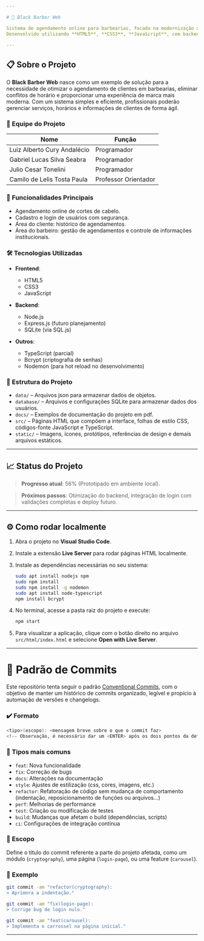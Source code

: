 ```yaml
---

# 💈 Black Barber Web

Sistema de agendamento online para barbearias, focado na modernização da gestão de serviços e no aumento da satisfação do cliente.
Desenvolvido utilizando **HTML5**, **CSS3**, **JavaScript**, com backend em **Node.js** e banco de dados **SQLite**.

---
```


## 📋 Sobre o Projeto

O **Black Barber Web** nasce como um exemplo de solução para a necessidade de otimizar o agendamento de clientes em barbearias, eliminar conflitos de horário e proporcionar uma experiência de marca mais moderna.
Com um sistema simples e eficiente, profissionais poderão gerenciar serviços, horários e informações de clientes de forma ágil.

### 👥 Equipe do Projeto

| Nome                        | Função                                   |
| --------------------------- | ---------------------------------------- |
| Luiz Alberto Cury Andalécio | Programador                              |
| Gabriel Lucas Silva Seabra  | Programador                              |
| Julio Cesar Tonelini        | Programador                              |
| Camilo de Lelis Tosta Paula | Professor Orientador                     |

### 🎯 Funcionalidades Principais

* Agendamento online de cortes de cabelo.
* Cadastro e login de usuários com segurança.
* Área do cliente: histórico de agendamentos.
* Área do barbeiro: gestão de agendamentos e controle de informações institucionais.

### 🛠️ Tecnologias Utilizadas

* **Frontend**:

  * HTML5
  * CSS3
  * JavaScript
* **Backend**:

  * Node.js
  * Express.js (futuro planejamento)
  * SQLite (via SQL.js)
* **Outros**:

  * TypeScript (parcial)
  * Bcrypt (criptografia de senhas)
  * Nodemon (para hot reload no desenvolvimento)

### 📁 Estrutura do Projeto

* `data/` – Arquivos json para armazenar dados de objetos.
* `database/` – Arquivos e configurações SQLite para armazenar dados dos usuários.
* `docs/` – Exemplos de documentação do projeto em pdf.
* `src/` – Páginas HTML que compõem a interface, folhas de estilo CSS, códigos-fonte JavaScript e TypeScript.
* `static/` – Imagens, ícones, protótipos, referências de design e demais arquivos estáticos.

---

## 📈 Status do Projeto

> **Progresso atual**: 56% (Prototipado em ambiente local).

> **Próximos passos**: Otimização do backend, integração de login com validações completas e deploy futuro.

---

## ⚙️ Como rodar localmente

1. Abra o projeto no **Visual Studio Code**.
2. Instale a extensão **Live Server** para rodar páginas HTML localmente.
3. Instale as dependências necessárias no seu sistema:

   ```bash
   sudo apt install nodejs npm
   sudo npm install
   sudo npm install -g nodemon
   sudo apt install node-typescript
   npm install bcrypt
   ```
4. No terminal, acesse a pasta raiz do projeto e execute:

   ```bash
   npm start
   ```
5. Para visualizar a aplicação, clique com o botão direito no arquivo `src/html/index.html` e selecione **Open with Live Server**.

---

# 📓 Padrão de Commits

Este repositório tenta seguir o padrão [Conventional Commits](https://www.conventionalcommits.org/), com o objetivo de manter um histórico de commits organizado, legível e propício à automação de versões e changelogs.

### ✔️ Formato

```bash
<tipo>(escopo): <mensagem breve sobre o que o commit faz>
<!-- Observação, é necessário dar um <ENTER> após os dois pontos da definição do escopo. -->
```

### 🔧 Tipos mais comuns

- `feat`: Nova funcionalidade
- `fix`: Correção de bugs
- `docs`: Alterações na documentação
- `style`: Ajustes de estilização (css, cores, imagens, etc.)
- `refactor`: Refatoração de código sem mudança de comportamento (indentação, reposicionamento de funções ou arquivos...)
- `perf`: Melhorias de performance
- `test`: Criação ou modificação de testes
- `build`: Mudanças que afetam o build (dependências, scripts)
- `ci`: Configurações de integração contínua

### 📍 Escopo

Define o título do commit referente a parte do projeto afetada, como um módulo (`cryptography`), uma página (`login-page`), ou uma feature (`carousel`).

### 📝 Exemplo

```bash
git commit -am "refactor(cryptography):
> Aprimora a indentação."

git commit -am "fix(login-page):
> Corrige bug de login nulo."

git commit -am "feat(carousel):
> Implementa o carrossel na página inicial."
```

---